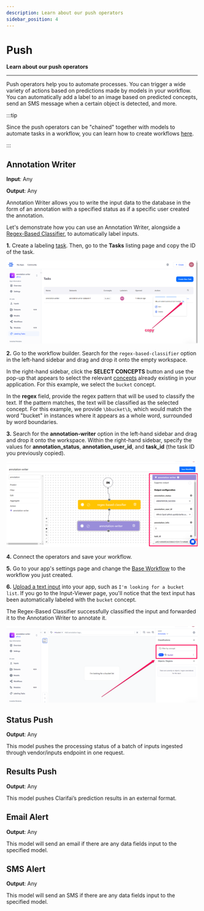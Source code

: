 ```yaml
---
description: Learn about our push operators
sidebar_position: 4
---
```


# Push

**Learn about our push operators**
<hr />

Push operators help you to automate processes. You can trigger a wide variety of actions based on predictions made by models in your workflow. You can automatically add a label to an image based on predicted concepts, send an SMS message when a certain object is detected, and more.

:::tip

Since the push operators can be "chained" together with models to automate tasks in a workflow, you can learn how to create workflows [here](https://docs.clarifai.com/portal-guide/workflows/input-nodes#create-your-workflow). 

:::

## Annotation Writer 

**Input**: Any

**Output**: Any

Annotation Writer allows you to write the input data to the database in the form of an annotation with a specified status as if a specific user created the annotation. 

Let's demonstrate how you can use an Annotation Writer, alongside a [Regex-Based Classifier](https://docs.clarifai.com/portal-guide/agent-system-operators/algorithmic-predict#regex-based-classifier), to automatically label inputs.

**1.** Create a labeling [task](https://docs.clarifai.com/portal-guide/annotate/create-a-task). Then, go to the **Tasks** listing page and copy the ID of the task. 

![](/img/others/annotation_writer_1.png)

**2.** Go to the workflow builder. Search for the `regex-based-classifier` option in the left-hand sidebar and drag and drop it onto the empty workspace.

In the right-hand sidebar, click the **SELECT CONCEPTS** button and use the pop-up that appears to select the relevant [concepts](https://docs.clarifai.com/portal-guide/concepts/create-get-update-delete) already existing in your application. For this example, we select the `bucket` concept. 

In the **regex** field, provide the regex pattern that will be used to classify the text. If the pattern matches, the text will be classified as the selected concept. For this example, we provide `\bbucket\b`, which would match the word "bucket" in instances where it appears as a whole word, surrounded by word boundaries.

**3.** Search for the **annotation-writer** option in the left-hand sidebar and drag and drop it onto the workspace. Within the right-hand sidebar, specify the values for **annotation_status**, **annotation_user_id**, and **task_id** (the task ID you previously copied). 

![](/img/others/annotation_writer_2.png)

**4.** Connect the operators and save your workflow. 

**5.** Go to your app's settings page and change the [Base Workflow](https://docs.clarifai.com/portal-guide/workflows/base-workflows/) to the workflow you just created. 

**6.** [Upload a text input](https://docs.clarifai.com/portal-guide/data/#upload-inputs) into your app, such as `I'm looking for a bucket list`. If you go to the Input-Viewer page, you'll notice that the text input has been automatically labeled with the `bucket` concept. 

The Regex-Based Classifier successfully classified the input and forwarded it to the Annotation Writer to annotate it. 

![](/img/others/annotation_writer_3.png)

## Status Push 

**Output**: Any

This model pushes the processing status of a batch of inputs ingested through vendor/inputs endpoint in one request.

## Results Push 

**Output**: Any

This model pushes Clarifai’s prediction results in an external format.

## Email Alert

**Output**: Any

This model will send an email if there are any data fields input to the specified model.

## SMS Alert 

**Output**: Any

This model will send an SMS if there are any data fields input to the specified model.
